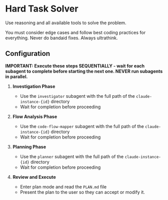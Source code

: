 # Hard Task Solver

Use reasoning and all available tools to solve the problem.

You must consider edge cases and follow best coding practices for everything.
Never do bandaid fixes. Always ultrathink.

## Configuration

**IMPORTANT: Execute these steps SEQUENTIALLY - wait for each subagent to complete before starting the next one. NEVER run subagents in parallel.**

1. **Investigation Phase**
   - Use the `investigator` subagent with the full path of the `claude-instance-{id}` directory
   - Wait for completion before proceeding

2. **Flow Analysis Phase**
   - Use the `code-flow-mapper` subagent with the full path of the `claude-instance-{id}` directory
   - Wait for completion before proceeding

3. **Planning Phase**
   - Use the `planner` subagent with the full path of the `claude-instance-{id}` directory
   - Wait for completion before proceeding

4. **Review and Execute**
   - Enter plan mode and read the `PLAN.md` file
   - Present the plan to the user so they can accept or modify it.
